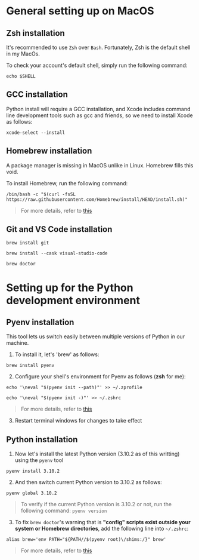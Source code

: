 # General setting up on MacOS

## Zsh installation

It's recommended to use `Zsh` over `Bash`. Fortunately, Zsh is the default shell in my MacOs.

To check your account's default shell, simply run the following command:

```
echo $SHELL
```

## GCC installation

Python install will require a GCC installation, and Xcode includes command line development tools such as gcc and friends, so we need to install Xcode as follows:

```
xcode-select --install
```

## Homebrew installation

A package manager is missing in MacOS unlike in Linux. Homebrew fills this void.

To install Homebrew, run the following command:

```
/bin/bash -c "$(curl -fsSL https://raw.githubusercontent.com/Homebrew/install/HEAD/install.sh)"
```
> For more details, refer to [this](https://www.digitalocean.com/community/tutorials/how-to-install-and-use-homebrew-on-macos)

## Git and VS Code installation

```
brew install git
```
```
brew install --cask visual-studio-code
```
```
brew doctor
```

# Setting up for the Python development environment

## Pyenv installation

This tool lets us switch easily between multiple versions of Python in our machine.

1. To install it, let's 'brew' as follows:

```
brew install pyenv
```

2. Configure your shell's environment for Pyenv as follows (**zsh** for me):

```
echo '\neval "$(pyenv init --path)"' >> ~/.zprofile
```
```
echo '\neval "$(pyenv init -)"' >> ~/.zshrc
```
>For more details, refer to [this](https://github.com/pyenv/pyenv#basic-github-checkout)

3. Restart terminal windows for changes to take effect


## Python installation

1. Now let's install the latest Python version (3.10.2 as of this writting) using the `pyenv` tool

```
pyenv install 3.10.2
```

2. And then switch current Python version to 3.10.2 as follows:
```
pyenv global 3.10.2
```

>To verify if the current Python version is 3.10.2 or not, run the following command: `pyenv version`

3. To fix `brew doctor`'s warning that is **"config" scripts exist outside your system or Homebrew directories**, add the following line into `~/.zshrc`:

```
alias brew='env PATH="${PATH//$(pyenv root)\/shims:/}" brew'
```
>For more details, refer to [this](https://github.com/pyenv/pyenv#homebrew-in-macos)





